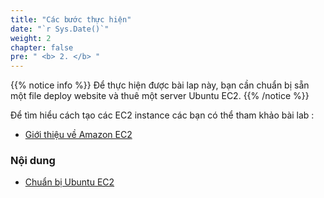```yaml
---
title: "Các bước thực hiện"
date: "`r Sys.Date()`"
weight: 2
chapter: false
pre: " <b> 2. </b> "
---
```


{{% notice info %}}
Để thực hiện được bài lap này, bạn cần chuẩn bị sẵn một file deploy website và thuê một server Ubuntu EC2.
{{% /notice %}}

Để tìm hiểu cách tạo các EC2 instance các bạn có thể tham khảo bài lab :

- [Giới thiệu về Amazon EC2](https://000004.awsstudygroup.com/vi/)

### Nội dung

- [Chuẩn bị Ubuntu EC2](2.1-createec2/)
